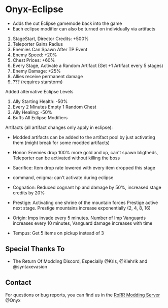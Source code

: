 # Onyx-Eclipse

- Adds the cut Eclipse gamemode back into the game
- Each eclipse modifier can also be turned on individually via artifacts
1) StageStart, Director Credits: +500%
2) Teleporter Gains Radius
3) Enemies Can Spawn After TP Event
4) Enemy Speed: +20%
5) Chest Prices: +60%
6) Every Stage, Activate a Random Artifact (Get +1 Artifact every 5 stages)
7) Enemy Damage: +25%
8) Allies receive permanent damage
9) ??? (requires starstorm)

Added alternative Eclipse Levels
1) Ally Starting Health: -50%
5) Every 2 Minutes Empty 1 Random Chest
6) Ally Healing: -50%
7) Buffs All Eclipse Modifiers

Artifacts (all artifact changes only apply in eclipse):
- Modded artifacts can be added to the artifact pool by just activating them (might break for some modded artifacts)

- Honor: Enemies drop 100% more gold and xp, can't spawn bligtheds, Teleporter can be activated without killing the boss
- Sacrifice: Item drop rate lowered with every item dropped this stage
- command, enigma: can't activate during eclipse
- Cognation: Reduced cognant hp and damage by 50%, increased stage credits by 20%
- Prestige: Activating one shrine of the mountain forces Prestige active next stage. Prestige mountains increase exponentially (2, 4, 8, 16)
- Origin: Imps invade every 5 minutes. Number of Imp Vanguards increases every 10 minutes, Vanguard damage increases with time
- Tempus: Get 5 items on pickup instead of 3

## Special Thanks To
* The Return Of Modding Discord, Especially @Kris, @Klehrik and @syntaxevasion

## Contact
For questions or bug reports, you can find us in the [RoRR Modding Server](https://discord.gg/VjS57cszMq) @Onyx
